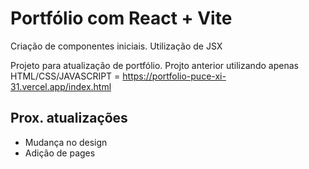 #  Portfólio com React + Vite 
Criação de componentes iniciais.
Utilização de JSX

Projeto para atualização de portfólio. Projto anterior utilizando apenas HTML/CSS/JAVASCRIPT = https://portfolio-puce-xi-31.vercel.app/index.html

 ## Prox. atualizações 
 - Mudança no design
 - Adição de pages
